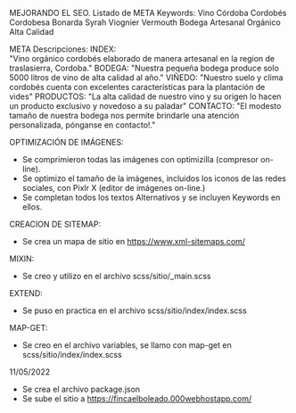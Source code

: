 MEJORANDO EL SEO.
Listado de META Keywords:
Vino
Córdoba
Cordobés 
Cordobesa
Bonarda
Syrah
Viognier
Vermouth
Bodega
Artesanal
Orgánico
Alta 
Calidad

META Descripciones: 
INDEX:  
"Vino orgánico cordobés elaborado de manera artesanal en la region de traslasierra, Cordoba."
BODEGA:
"Nuestra pequeña bodega produce solo 5000 litros de vino de alta calidad al año."
VIÑEDO:
"Nuestro suelo y clima cordobés cuenta con excelentes características para la plantación de vides"
PRODUCTOS:
"La alta calidad de nuestro vino y su origen lo hacen un producto exclusivo y novedoso a su paladar"
CONTACTO:
"El modesto tamaño de nuestra bodega nos permite brindarle una atención personalizada, pónganse en contacto!."

OPTIMIZACIÓN DE IMÁGENES:
- Se comprimieron todas las imágenes con optimizilla (compresor on-line).
- Se optimizo el tamaño de la imágenes, incluidos los iconos de las redes sociales, con Pixlr X (editor de imágenes on-line.)
- Se completan todos los textos Alternativos y se incluyen Keywords en ellos. 

CREACION DE SITEMAP:
- Se crea un mapa de sitio en https://www.xml-sitemaps.com/

MIXIN: 
- Se creo y utilizo en el archivo scss/sitio/_main.scss

EXTEND: 
- Se puso en practica en el archivo scss/sitio/index/index.scss

MAP-GET:
-  Se creo en el archivo variables, se llamo con map-get en scss/sitio/index/index.scss

11/05/2022
- Se crea el archivo package.json
- Se sube el sitio a https://fincaelboleado.000webhostapp.com/

